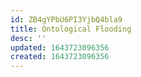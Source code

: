 ```yaml
---
id: ZB4gYPbU6PI3YjbQ4bla9
title: Ontological Flooding
desc: ''
updated: 1643723096356
created: 1643723096356
---
```


